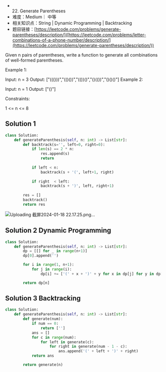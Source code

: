 * 22. Generate Parentheses
* 难度：Medium｜ 中等
* 相关知识点：String | Dynamic Programming | Backtracking
* 题目链接：[https://leetcode.com/problems/generate-parentheses/description/]([https://leetcode.com/problems/letter-combinations-of-a-phone-number/description/](https://leetcode.com/problems/generate-parentheses/description/))


Given n pairs of parentheses, write a function to generate all combinations of well-formed parentheses.

 

Example 1:

Input: n = 3
Output: ["((()))","(()())","(())()","()(())","()()()"]
Example 2:

Input: n = 1
Output: ["()"]
 

Constraints:

1 <= n <= 8

## Solution 1

```python
class Solution:
    def generateParenthesis(self, n: int) -> List[str]:
        def backtrack(s='', left=0, right=0):
            if len(s) == 2 * n:
                res.append(s)
                return
            
            if left < n:
                backtrack(s + '(', left+1, right)
            
            if right  < left:
                backtrack(s + ')', left, right+1)
            
        res = []
        backtrack()
        return res
```

![Uploading 截屏2024-01-18 22.17.25.png…]()

## Solution 2 Dynamic Programming
```python
class Solution:
    def generateParenthesis(self, n: int) -> List[str]:
        dp = [[] for _ in range(n+1)]
        dp[0].append('')

        for i in range(1, n+1):
            for j in range(i):
                dp[i] += ['(' + x + ')' + y for x in dp[j] for y in dp[i-j-1]]

        return dp[n]

```


## Solution 3 Backtracking
```python
class Solution:
    def generateParenthesis(self, n: int) -> List[str]:
        def generate(num):
            if num == 0:
                return ['']
            ans = []
            for c in range(num):
                for left in generate(c):
                    for right in generate(num - 1 - c):
                        ans.append('(' + left + ')' + right)
            return ans

        return generate(n)

```
